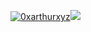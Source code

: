 [![0xarthurxyz](https://github-readme-stats.vercel.app/api?username=0xarthurxyz&hide_rank=false&rank_icon=percentile&custom_title=Stats&count_private=true&show_icons=false)](https://github.com/0xarthurxyz)![](https://hit.yhype.me/github/profile?user_id=46296830)
<!-- Source: Github readme stats https://github.com/anuraghazra/github-readme-stats -->

